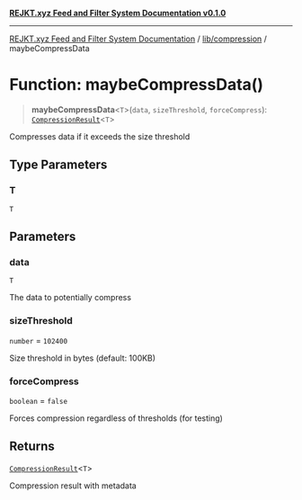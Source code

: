 [**REJKT.xyz Feed and Filter System Documentation v0.1.0**](../../../README.md)

***

[REJKT.xyz Feed and Filter System Documentation](../../../modules.md) / [lib/compression](../README.md) / maybeCompressData

# Function: maybeCompressData()

> **maybeCompressData**\<`T`\>(`data`, `sizeThreshold`, `forceCompress`): [`CompressionResult`](../interfaces/CompressionResult.md)\<`T`\>

Compresses data if it exceeds the size threshold

## Type Parameters

### T

`T`

## Parameters

### data

`T`

The data to potentially compress

### sizeThreshold

`number` = `102400`

Size threshold in bytes (default: 100KB)

### forceCompress

`boolean` = `false`

Forces compression regardless of thresholds (for testing)

## Returns

[`CompressionResult`](../interfaces/CompressionResult.md)\<`T`\>

Compression result with metadata
